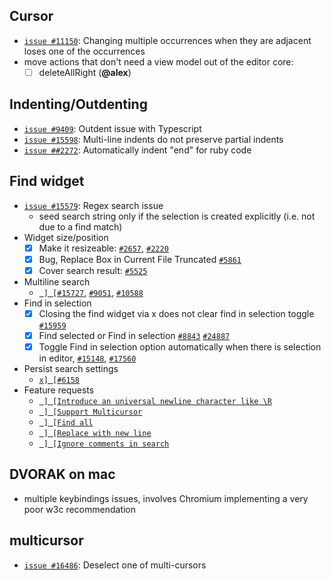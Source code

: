 ## Cursor

-   [`issue #11150`](HTTPS://github.com/Microsoft/vscode/issues/11150): Changing
    multiple occurrences when they are adjacent loses one of the occurrences
-   move actions that don't need a view model out of the editor core:
    -   [ ] deleteAllRight (**@alex**)

## Indenting/Outdenting

-   [`issue #9409`](HTTPS://github.com/Microsoft/vscode/issues/9409): Outdent
    issue with Typescript
-   [`issue #15598`](HTTPS://github.com/Microsoft/vscode/issues/15598): Multi-line
    indents do not preserve partial indents
-   [`issue ##2272`](HTTPS://github.com/Microsoft/vscode/issues/2272):
    Automatically indent "end" for ruby code

## Find widget

-   [`issue #15579`](HTTPS://github.com/Microsoft/vscode/issues/15579): Regex
    search issue
    -   seed search string only if the selection is created explicitly (i.e. not
        due to a find match)
-   Widget size/position
    -   [x] Make it resizeable:
            [`#2657`](HTTPS://github.com/Microsoft/vscode/issues/2657),
            [`#2220`](HTTPS://github.com/Microsoft/vscode/issues/2220)
    -   [x] Bug, Replace Box in Current File Truncated
            [`#5861`](HTTPS://github.com/Microsoft/vscode/issues/5861)
    -   [x] Cover search result:
            [`#5525`](HTTPS://github.com/Microsoft/vscode/issues/5525)
-   Multiline search
    -   [` ] [#15727`](HTTPS://github.com/Microsoft/vscode/issues/15727),
            [`#9051`](HTTPS://github.com/Microsoft/vscode/issues/9051),
            [`#10588`](HTTPS://github.com/Microsoft/vscode/issues/10588)
-   Find in selection
    -   [x] Closing the find widget via x does not clear find in selection
            toggle [`#15959`](HTTPS://github.com/Microsoft/vscode/issues/15959)
    -   [x] Find selected or Find in selection
            [`#8843`](HTTPS://github.com/Microsoft/vscode/issues/8843)
            [`#24887`](HTTPS://github.com/Microsoft/vscode/issues/24887)
    -   [x] Toggle Find in selection option automatically when there is
            selection in editor,
            [`#15148`](HTTPS://github.com/Microsoft/vscode/issues/15148),
            [`#17560`](HTTPS://github.com/Microsoft/vscode/issues/17560)
-   Persist search settings
    -   [`x] [#6158`](HTTPS://github.com/Microsoft/vscode/issues/6158)
-   Feature requests
    -   [` ] [Introduce an universal newline character like \R`](HTTPS://github.com/Microsoft/vscode/issues/8601)
    -   [` ] [Support Multicursor`](HTTPS://github.com/Microsoft/vscode/issues/9584)
    -   [` ] [Find all`](HTTPS://github.com/Microsoft/vscode/issues/10161)
    -   [` ] [Replace with new line`](HTTPS://github.com/Microsoft/vscode/issues/11237)
    -   [` ] [Ignore comments in search`](HTTPS://github.com/Microsoft/vscode/issues/11688)

## DVORAK on mac

-   multiple keybindings issues, involves Chromium implementing a very poor w3c
    recommendation

## multicursor

-   [`issue #16486`](HTTPS://github.com/Microsoft/vscode/issues/16486): Deselect
    one of multi-cursors
